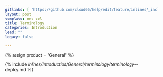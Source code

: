 ```yaml
---
gitlinks: [ "https://github.com/cloud66/help/edit/feature/inlines/_includes/_inlines/Introduction/General/terminology/terminology_--deploy.md" ]
layout: post
template: one-col
title: Terminology
categories: Introduction
lead: ""
legacy: false

---
```

{% assign product = "General" %}

{% include _inlines/Introduction/General/terminology/terminology_--deploy.md %}
